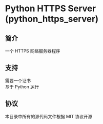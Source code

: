 # Python HTTPS Server (python_https_server)
## 简介
一个 HTTPS 网络服务器程序
## 支持
需要一个证书  
基于 Python 运行
## 协议
本目录中所有的源代码文件根据 MIT 协议开源
